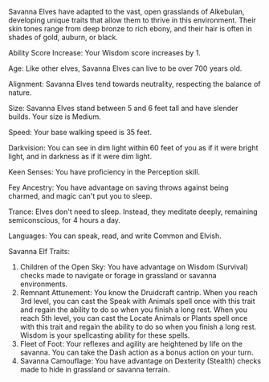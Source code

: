 Savanna Elves have adapted to the vast, open grasslands of Alkebulan, developing unique traits that allow them to thrive in this environment. Their skin tones range from deep bronze to rich ebony, and their hair is often in shades of gold, auburn, or black.

Ability Score Increase: Your Wisdom score increases by 1.

Age: Like other elves, Savanna Elves can live to be over 700 years old.

Alignment: Savanna Elves tend towards neutrality, respecting the balance of nature.

Size: Savanna Elves stand between 5 and 6 feet tall and have slender builds. Your size is Medium.

Speed: Your base walking speed is 35 feet.

Darkvision: You can see in dim light within 60 feet of you as if it were bright light, and in darkness as if it were dim light.

Keen Senses: You have proficiency in the Perception skill.

Fey Ancestry: You have advantage on saving throws against being charmed, and magic can't put you to sleep.

Trance: Elves don't need to sleep. Instead, they meditate deeply, remaining semiconscious, for 4 hours a day.

Languages: You can speak, read, and write Common and Elvish.

Savanna Elf Traits:

1. Children of the Open Sky: You have advantage on Wisdom (Survival) checks made to navigate or forage in grassland or savanna environments.
2. Remnant Attunement: You know the Druidcraft cantrip. When you reach 3rd level, you can cast the Speak with Animals spell once with this trait and regain the ability to do so when you finish a long rest. When you reach 5th level, you can cast the Locate Animals or Plants spell once with this trait and regain the ability to do so when you finish a long rest. Wisdom is your spellcasting ability for these spells.
3. Fleet of Foot: Your reflexes and agility are heightened by life on the savanna. You can take the Dash action as a bonus action on your turn.
4. Savanna Camouflage: You have advantage on Dexterity (Stealth) checks made to hide in grassland or savanna terrain.